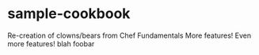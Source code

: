 # sample-cookbook

Re-creation of clowns/bears from Chef Fundamentals
More features!
Even more features!
blah 
foobar
